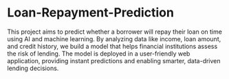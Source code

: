 # Loan-Repayment-Prediction

This project aims to predict whether a borrower will repay their loan on time using AI and machine learning. By analyzing data like income, loan amount, and credit history, we build a model that helps financial institutions assess the risk of lending. The model is deployed in a user-friendly web application, providing instant predictions and enabling smarter, data-driven lending decisions.
